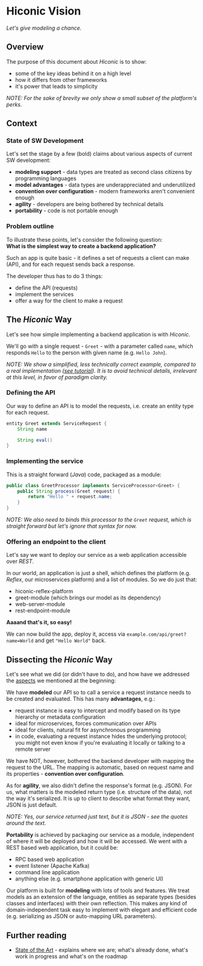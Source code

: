 # Hiconic Vision

_Let's give modeling a chance._

## Overview

The purpose of this document about _Hiconic_ is to show:
* some of the key ideas behind it on a high level
* how it differs from other frameworks
* it's power that leads to simplicity


_NOTE: For the sake of brevity we only show a small subset of the platform's perks._

<!--
Lastly, we discuss the broader advantages of our approach, including in the context of artificial intelligence.
-->

## Context

### State of SW Development

Let's set the stage by a few (bold) claims about various aspects of current SW development:
* **modeling support** - data types are treated as second class citizens by programming languages
* **model advantages** - data types are underappreciated and underutilized
* **convention over configuration** - modern frameworks aren't convenient enough
* **agility** - developers are being bothered by technical details
* **portability** - code is not portable enough


### Problem outline

To illustrate these points, let's consider the following question: \
**What is the simplest way to create a backend application?**

Such an app is quite basic - it defines a set of requests a client can make (API), and for each request sends back a response.

The developer thus has to do 3 things:
* define the API (requests)
* implement the services
* offer a way for the client to make a request

## The _Hiconic_ Way

Let's see how simple implementing a backend application is with _Hiconic_.

We'll go with a single request - `Greet` - with a parameter called `name`, which responds `Hello` to the person with given name (e.g. `Hello John`).

_NOTE: We show a simplified, less technically correct example, compared to a real implementation ([see tutorial](https://hiconic-os.github.io/hiconic.platform.reflex/getting-started/getting-started.html)). It is to avoid technical details, irrelevant at this level, in favor of paradigm clarity._

### Defining the API

Our way to define an API is to model the requests, i.e. create an entity type for each request.

```java
entity Greet extends ServiceRequest {
    String name

    String eval()
}
```

### Implementing the service

This is a straight forward (_Java_) code, packaged as a module:

```java
public class GreetProcessor implements ServiceProcessor<Greet> {
    public String process(Greet request) {
        return "Hello " + request.name;
    }
}
```

_NOTE: We also need to binds this processor to the `Greet` request, which is straight forward but let's ignore that syntax for now._

### Offering an endpoint to the client

Let's say we want to deploy our service as a web application accessible over _REST_.

In our world, an application is just a shell, which defines the platform (e.g. _Reflex_, our microservices platform) and a list of modules. So we do just that:
* hiconic-reflex-platform
* greet-module (which brings our model as its dependency)
* web-server-module
* rest-endpoint-module

**Aaaand that's it, so easy!**

We can now build the app, deploy it, access via `example.com/api/greet?name=World` and get `"Hello World"` back.

## Dissecting the _Hiconic_ Way

Let's see what we did (or didn't have to do), and how have we addressed the [aspects](#state-of-sw-development) we mentioned at the beginning:

We have **modeled** our API so to call a service a request instance needs to be created and evaluated. This has many **advantages**, e.g.:
* request instance is easy to intercept and modify based on its type hierarchy or metadata configuration
* ideal for microservices, forces communication over APIs
* ideal for clients, natural fit for asynchronous programming
* in code, evaluating a request instance hides the underlying protocol; you might not even know if you're evaluating it locally or talking to a remote server

We have NOT, however, bothered the backend developer with mapping the request to the URL. The mapping is automatic, based on request name and its properties - **convention over configuration**.

As for **agility**, we also didn't define the response's format (e.g. JSON). For us, what matters is the modeled return type (i.e. structure of the data), not the way it's serialized. It is up to client to describe what format they want, JSON is just default.

_NOTE: Yes, our service returned just text, but it is JSON - see the quotes around the text._

**Portability** is achieved by packaging our service as a module, independent of where it will be deployed and how it will be accessed. We went with a REST based web application, but it could be:
* RPC based web application
* event listener (Apache Kafka)
* command line application
* anything else (e.g. smartphone application with generic UI)

Our platform is built for **modeling** with lots of tools and features. We treat models as an extension of the language, entities as separate types (besides classes and interfaces) with their own reflection. This makes any kind of domain-independent task easy to implement with elegant and efficient code (e.g. serializing as JSON or auto-mapping URL parameters).

## Further reading

* [State of the Art](state-of-the-art.md) - explains where we are; what's already done, what's work in progress and what's on the roadmap